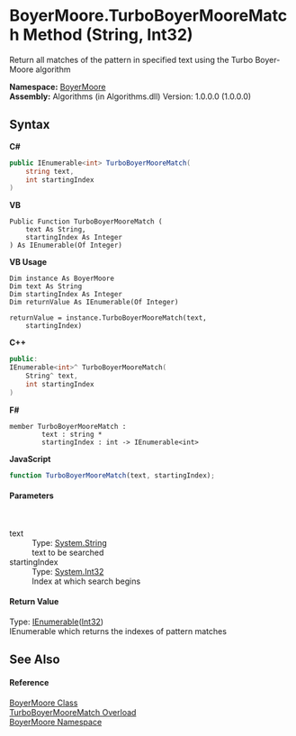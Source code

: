 # BoyerMoore.TurboBoyerMooreMatch Method (String, Int32)
 

Return all matches of the pattern in specified text using the Turbo Boyer-Moore algorithm

**Namespace:**&nbsp;<a href="71aac8e1-3159-96a7-d7cc-16f841dec445">BoyerMoore</a><br />**Assembly:**&nbsp;Algorithms (in Algorithms.dll) Version: 1.0.0.0 (1.0.0.0)

## Syntax

**C#**<br />
``` C#
public IEnumerable<int> TurboBoyerMooreMatch(
	string text,
	int startingIndex
)
```

**VB**<br />
``` VB
Public Function TurboBoyerMooreMatch ( 
	text As String,
	startingIndex As Integer
) As IEnumerable(Of Integer)
```

**VB Usage**<br />
``` VB Usage
Dim instance As BoyerMoore
Dim text As String
Dim startingIndex As Integer
Dim returnValue As IEnumerable(Of Integer)

returnValue = instance.TurboBoyerMooreMatch(text, 
	startingIndex)
```

**C++**<br />
``` C++
public:
IEnumerable<int>^ TurboBoyerMooreMatch(
	String^ text, 
	int startingIndex
)
```

**F#**<br />
``` F#
member TurboBoyerMooreMatch : 
        text : string * 
        startingIndex : int -> IEnumerable<int> 

```

**JavaScript**<br />
``` JavaScript
function TurboBoyerMooreMatch(text, startingIndex);
```


#### Parameters
&nbsp;<dl><dt>text</dt><dd>Type: <a href="http://msdn2.microsoft.com/en-us/library/s1wwdcbf" target="_blank">System.String</a><br />text to be searched</dd><dt>startingIndex</dt><dd>Type: <a href="http://msdn2.microsoft.com/en-us/library/td2s409d" target="_blank">System.Int32</a><br />Index at which search begins</dd></dl>

#### Return Value
Type: <a href="http://msdn2.microsoft.com/en-us/library/9eekhta0" target="_blank">IEnumerable</a>(<a href="http://msdn2.microsoft.com/en-us/library/td2s409d" target="_blank">Int32</a>)<br />IEnumerable which returns the indexes of pattern matches

## See Also


#### Reference
<a href="96315529-98e0-e49f-22ac-1994c21731a6">BoyerMoore Class</a><br /><a href="0d19032a-b9d1-b714-ddc1-0bbb713e4288">TurboBoyerMooreMatch Overload</a><br /><a href="71aac8e1-3159-96a7-d7cc-16f841dec445">BoyerMoore Namespace</a><br />